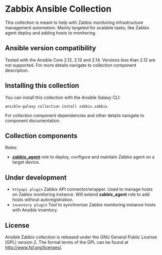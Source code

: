 # Zabbix Ansible Collection

This collection is meant to help with Zabbix monitoring infrastructure management automation.
Mainly targeted for scalable tasks, like Zabbix agent deploy and adding hosts to monitoring.


## Ansible version compatibility

Tested with the Ansible Core 2.12, 2.13 and 2.14. Versions less than 2.12 are not supported. For more details navigate to collection component description.


## Installing this collection

You can install this collection with the Ansible Galaxy CLI:

    ansible-galaxy collection install zabbix.zabbix

For collection component dependencies and other details navigate to component documentation.


## Collection components

Roles:
  - [**zabbix_agent**](https://github.com/zabbix/ansible-collection/blob/main/roles/zabbix_agent/README.md)
role to deploy, configure and maintain Zabbix agent on a target device.

## Under development

  - `httpapi plugin` Zabbix API connector/wrapper. Used to manage hosts on Zabbix monitoring instance. Will extend **zabbix_agent** role to add hosts without autoregistration.
  - `inventory plugin` Tool to synchronize Zabbix monitoring instance hosts with Ansible inventory.


## License

Ansible Zabbix collection is released under the GNU General Public License (GPL) version 2. The formal terms of the GPL can be found at http://www.fsf.org/licenses/.
